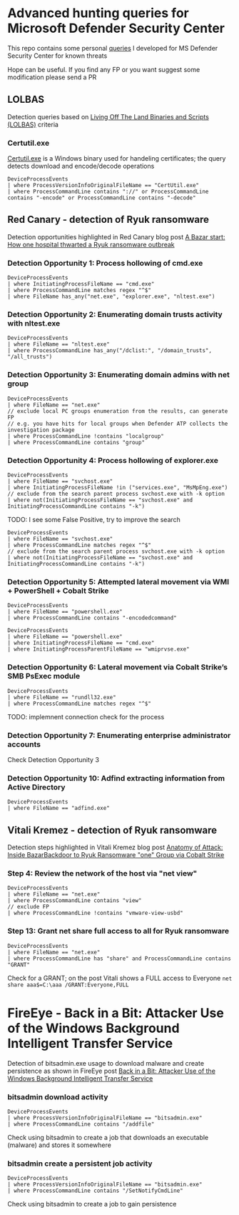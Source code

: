 # Advanced hunting queries for Microsoft Defender Security Center
This repo contains some personal [queries](https://docs.microsoft.com/en-us/windows/security/threat-protection/microsoft-defender-atp/advanced-hunting-overview) I developed for MS Defender Security Center for known threats

Hope can be useful. If you find any FP or you want suggest some modification please send a PR

## LOLBAS
Detection queries based on [Living Off The Land Binaries and Scripts (LOLBAS)](https://lolbas-project.github.io/) criteria

### Certutil.exe
[Certutil.exe](https://lolbas-project.github.io/lolbas/Binaries/Certutil/) is a Windows binary used for handeling certificates; the query detects download and encode/decode operations
```
DeviceProcessEvents
| where ProcessVersionInfoOriginalFileName == "CertUtil.exe"
| where ProcessCommandLine contains "://" or ProcessCommandLine contains "-encode" or ProcessCommandLine contains "-decode"
```

## Red Canary - detection of Ryuk ransomware
Detection opportunities highlighted in Red Canary blog post [A Bazar start: How one hospital thwarted a Ryuk ransomware outbreak](https://redcanary.com/blog/how-one-hospital-thwarted-a-ryuk-ransomware-outbreak/)

### Detection Opportunity 1: Process hollowing of cmd.exe
```
DeviceProcessEvents
| where InitiatingProcessFileName == "cmd.exe"
| where ProcessCommandLine matches regex "^$"
| where FileName has_any("net.exe", "explorer.exe", "nltest.exe")
```

### Detection Opportunity 2: Enumerating domain trusts activity with nltest.exe
```
DeviceProcessEvents
| where FileName == "nltest.exe"
| where ProcessCommandLine has_any("/dclist:", "/domain_trusts", "/all_trusts")
```

### Detection Opportunity 3: Enumerating domain admins with net group
```
DeviceProcessEvents
| where FileName == "net.exe"
// exclude local PC groups enumeration from the results, can generate FP
// e.g. you have hits for local groups when Defender ATP collects the investigation package
| where ProcessCommandLine !contains "localgroup"
| where ProcessCommandLine contains "group"
```

### Detection Opportunity 4: Process hollowing of explorer.exe
```
DeviceProcessEvents
| where FileName == "svchost.exe"
| where InitiatingProcessFileName !in ("services.exe", "MsMpEng.exe")
// exclude from the search parent process svchost.exe with -k option
| where not(InitiatingProcessFileName == "svchost.exe" and InitiatingProcessCommandLine contains "-k")
```
TODO: I see some False Positive, try to improve the search

```
DeviceProcessEvents
| where FileName == "svchost.exe"
| where ProcessCommandLine matches regex "^$"
// exclude from the search parent process svchost.exe with -k option
| where not(InitiatingProcessFileName == "svchost.exe" and InitiatingProcessCommandLine contains "-k")
```

### Detection Opportunity 5: Attempted lateral movement via WMI + PowerShell + Cobalt Strike
```
DeviceProcessEvents
| where FileName == "powershell.exe"
| where ProcessCommandLine contains "-encodedcommand"
```

```
DeviceProcessEvents
| where FileName == "powershell.exe"
| where InitiatingProcessFileName == "cmd.exe"
| where InitiatingProcessParentFileName == "wmiprvse.exe"
```

### Detection Opportunity 6: Lateral movement via Cobalt Strike’s SMB PsExec module
```
DeviceProcessEvents
| where FileName == "rundll32.exe"
| where ProcessCommandLine matches regex "^$"
```
TODO: implemnent connection check for the process

### Detection Opportunity 7: Enumerating enterprise administrator accounts
Check Detection Opportunity 3

### Detection Opportunity 10: Adfind extracting information from Active Directory
```
DeviceProcessEvents
| where FileName == "adfind.exe"
```

## Vitali Kremez - detection of Ryuk ransomware
Detection steps highlighted in Vitali Kremez blog post [Anatomy of Attack: Inside BazarBackdoor to Ryuk Ransomware "one" Group via Cobalt Strike](https://www.advanced-intel.com/post/anatomy-of-attack-inside-bazarbackdoor-to-ryuk-ransomware-one-group-via-cobalt-strike)

### Step 4: Review the network of the host via "net view"
```
DeviceProcessEvents
| where FileName == "net.exe"
| where ProcessCommandLine contains "view"
// exclude FP
| where ProcessCommandLine !contains "vmware-view-usbd"
```

### Step 13: Grant net share full access to all for Ryuk ransomware
```
DeviceProcessEvents
| where FileName == "net.exe"
| where ProcessCommandLine has "share" and ProcessCommandLine contains "GRANT"
```
Check for a GRANT; on the post Vitali shows a FULL access to Everyone ```net share aaa$=C:\aaa /GRANT:Everyone,FULL```

# FireEye - Back in a Bit: Attacker Use of the Windows Background Intelligent Transfer Service
Detection of bitsadmin.exe usage to download malware and create persistence as shown in FireEye post [Back in a Bit: Attacker Use of the Windows Background Intelligent Transfer Service](https://www.fireeye.com/blog/threat-research/2021/03/attacker-use-of-windows-background-intelligent-transfer-service.html)

### bitsadmin download activity
```
DeviceProcessEvents
| where ProcessVersionInfoOriginalFileName == "bitsadmin.exe"
| where ProcessCommandLine contains "/addfile"
```
Check using bitsadmin to create a job that downloads an executable (malware) and stores it somewhere

### bitsadmin create a persistent job activity
```
DeviceProcessEvents
| where ProcessVersionInfoOriginalFileName == "bitsadmin.exe"
| where ProcessCommandLine contains "/SetNotifyCmdLine"
```
Check using bitsadmin to create a job to gain persistence

